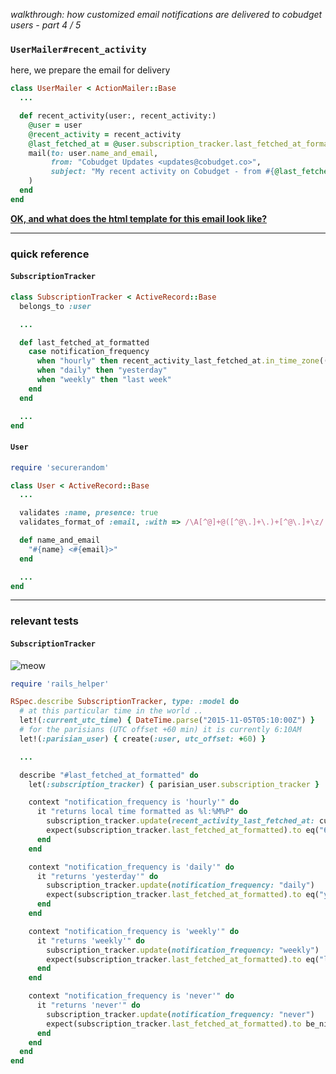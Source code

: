 *walkthrough: how customized email notifications are delivered to cobudget users - part 4 / 5*

### `UserMailer#recent_activity`

here, we prepare the email for delivery

```rb
class UserMailer < ActionMailer::Base
  ...

  def recent_activity(user:, recent_activity:)
    @user = user
    @recent_activity = recent_activity
    @last_fetched_at = @user.subscription_tracker.last_fetched_at_formatted
    mail(to: user.name_and_email,
         from: "Cobudget Updates <updates@cobudget.co>",
         subject: "My recent activity on Cobudget - from #{@last_fetched_at}"
    )
  end
end
```

**[OK, and what does the html template for this email look like?](./recent-activity-email-template.md)**

---

### quick reference

#### `SubscriptionTracker`

```rb
class SubscriptionTracker < ActiveRecord::Base
  belongs_to :user

  ...

  def last_fetched_at_formatted
    case notification_frequency
      when "hourly" then recent_activity_last_fetched_at.in_time_zone((user.utc_offset || 0) / 60).strftime("%l:%M%P").strip
      when "daily" then "yesterday"
      when "weekly" then "last week"
    end
  end

  ...
end
```

#### `User`

```rb
require 'securerandom'

class User < ActiveRecord::Base
  ...

  validates :name, presence: true
  validates_format_of :email, :with => /\A[^@]+@([^@\.]+\.)+[^@\.]+\z/

  def name_and_email
    "#{name} <#{email}>"
  end

  ...
end
```

---

### relevant tests

#### `SubscriptionTracker`

![meow](http://i.imgur.com/eM6WWRV.png)

```rb
require 'rails_helper'

RSpec.describe SubscriptionTracker, type: :model do
  # at this particular time in the world ..
  let!(:current_utc_time) { DateTime.parse("2015-11-05T05:10:00Z") }
  # for the parisians (UTC offset +60 min) it is currently 6:10AM
  let!(:parisian_user) { create(:user, utc_offset: +60) }

  ...

  describe "#last_fetched_at_formatted" do
    let(:subscription_tracker) { parisian_user.subscription_tracker }

    context "notification_frequency is 'hourly'" do
      it "returns local time formatted as %l:%M%P" do
        subscription_tracker.update(recent_activity_last_fetched_at: current_utc_time)
        expect(subscription_tracker.last_fetched_at_formatted).to eq("6:10am")
      end
    end

    context "notification_frequency is 'daily'" do
      it "returns 'yesterday'" do
        subscription_tracker.update(notification_frequency: "daily")
        expect(subscription_tracker.last_fetched_at_formatted).to eq("yesterday")
      end
    end

    context "notification_frequency is 'weekly'" do
      it "returns 'weekly'" do
        subscription_tracker.update(notification_frequency: "weekly")
        expect(subscription_tracker.last_fetched_at_formatted).to eq("last week")
      end
    end

    context "notification_frequency is 'never'" do
      it "returns 'never'" do
        subscription_tracker.update(notification_frequency: "never")
        expect(subscription_tracker.last_fetched_at_formatted).to be_nil
      end
    end
  end
end
```
